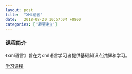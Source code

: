 ```yaml
---
layout: post
title:  "XML语言"
date:   2018-08-20 10:57:04 +0800
categories: ['课程建立']
---
```

### 课程简介
《xml语言》旨在为xml语言学习者提供基础知识点讲解和学习。

[学习课程](https://rocape.gitbook.io/xmllanguage/)

<!-- [![XML语言](/images/book-thumb/xmllanguage.png)](https://rocape.gitbook.io/xmllanguage/) -->
